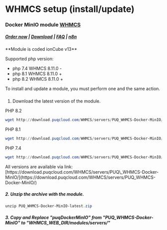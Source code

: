 # WHMCS setup (install/update)

### Docker MinIO module **[WHMCS](https://puqcloud.com/link.php?id=77)** 

#####  [Order now](https://puqcloud.com/whmcs-module-docker-minio.php) | [Download](https://download.puqcloud.com/WHMCS/servers/PUQ_WHMCS-Docker-MinIO/) | [FAQ](https://faq.puqcloud.com/) | [n8n](https://puqcloud.com/link.php?id=117)

<p class="callout info">**Module is coded ionCube v13**</p>

Supported php version:

- php 7.4 WHMCS 8.11.0 -
- php 8.1 WHMCS 8.11.0 +
- php 8.2 WHMCS 8.11.0 +

<p class="callout info">To install and update a module, you must perform one and the same action.</p>

#####   
1. Download the latest version of the module.

PHP 8.2

```Powershell
wget http://download.puqcloud.com/WHMCS/servers/PUQ_WHMCS-Docker-MinIO/php82/PUQ_WHMCS-Docker-MinIO-latest.zip
```

PHP 8.1

```Powershell
wget http://download.puqcloud.com/WHMCS/servers/PUQ_WHMCS-Docker-MinIO/php81/PUQ_WHMCS-Docker-MinIO-latest.zip
```

PHP 7.4

```Powershell
wget http://download.puqcloud.com/WHMCS/servers/PUQ_WHMCS-Docker-MinIO/php74/PUQ_WHMCS-Docker-MinIO-latest.zip
```

<p class="callout info">All versions are available via link: [https://download.puqcloud.com/WHMCS/servers/PUQ\_WHMCS-Docker-MinIO/](https://download.puqcloud.com/WHMCS/servers/PUQ_WHMCS-Docker-MinIO/)</p>

##### 2. Unzip the archive with the module.

```Powershell
unzip PUQ_WHMCS-Docker-MinIO-latest.zip
```

##### 3. Copy and Replace "puqDockerMinIO" from "PUQ\_WHMCS-Docker-MinIO" to "WHMCS\_WEB\_DIR/modules/servers/"